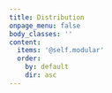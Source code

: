 ```yaml
---
title: Distribution
onpage_menu: false
body_classes: ''
content:
  items: '@self.modular'
  order:
    by: default
    dir: asc
---
```


